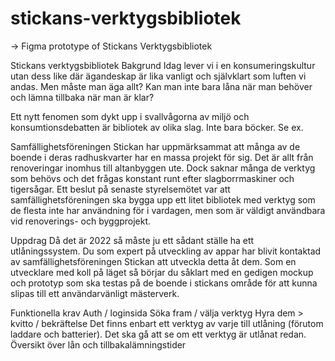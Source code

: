 # stickans-verktygsbibliotek
→ Figma prototype of Stickans Verktygsbibliotek

Stickans verktygsbibliotek
Bakgrund
Idag lever vi i en konsumeringskultur utan dess like där ägandeskap är lika vanligt och självklart som luften vi andas. Men måste man äga allt? Kan man inte bara låna när man behöver och lämna tillbaka när man är klar?

Ett nytt fenomen som dykt upp i svallvågorna av miljö och konsumtionsdebatten är bibliotek av olika slag. Inte bara böcker. Se ex.

Samfällighetsföreningen Stickan har uppmärksammat att många av de boende i deras radhuskvarter har en massa projekt för sig. Det är allt från renoveringar inomhus till altanbyggen ute. Dock saknar många de verktyg som behövs och det frågas konstant runt efter slagborrmaskiner och tigersågar. Ett beslut på senaste styrelsemötet var att samfällighetsföreningen ska bygga upp ett litet bibliotek med verktyg som de flesta inte har användning för i vardagen, men som är väldigt användbara vid renoverings- och byggprojekt.

Uppdrag
Då det är 2022 så måste ju ett sådant ställe ha ett utlåningssystem. Du som expert på utveckling av appar har blivit kontaktad av samfällighetsföreningen Stickan att utveckla detta åt dem. Som en utvecklare med koll på läget så börjar du såklart med en gedigen mockup och prototyp som ska testas på de boende i stickans område för att kunna slipas till ett användarvänligt mästerverk.

Funktionella krav
Auth / loginsida
Söka fram / välja verktyg
Hyra dem > kvitto / bekräftelse
Det finns enbart ett verktyg av varje till utlåning (förutom laddare och batterier).
Det ska gå att se om ett verktyg är utlånat redan.
Översikt över lån och tillbakalämningstider
